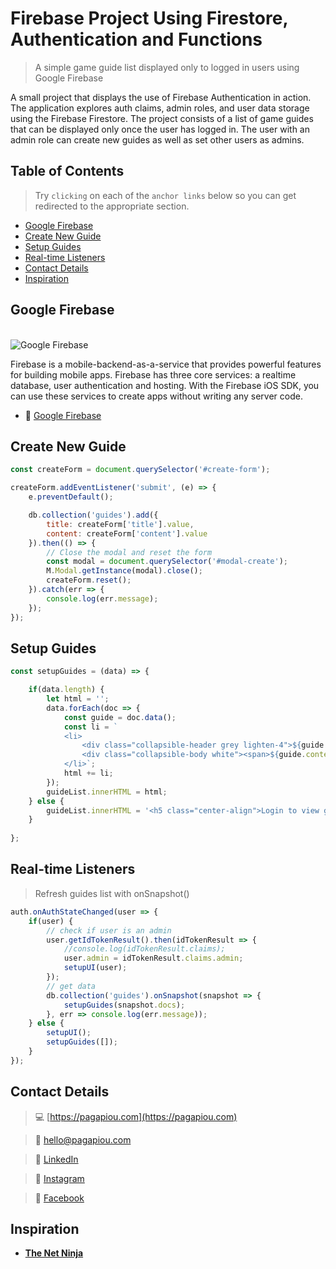 # Firebase Project Using Firestore, Authentication and Functions

> A simple game guide list displayed only to logged in users using Google Firebase

A small project that displays the use of Firebase Authentication in action. The application explores auth claims, admin roles, and user data storage using the Firebase Firestore. The project consists of a list of game guides that can be displayed only once the user has logged in. The user with an admin role can create new guides as well as set other users as admins.


## Table of Contents


> Try `clicking` on each of the `anchor links` below so you can get redirected to the appropriate section.


- [Google Firebase](#google-firebase)
- [Create New Guide](#create-new-guide)
- [Setup Guides](#setup-guides)
- [Real-time Listeners](#real-time-listeners)
- [Contact Details](#contact-details)
- [Inspiration](#inspiration)


## Google Firebase


<br/>
<img src="https://www.gstatic.com/devrel-devsite/prod/v1241c04ebcb2127897d6c18221acbd64e7ed5c46e5217fd83dd808e592c47bf6/firebase/images/lockup.png" title="Google Firebase" alt="Google Firebase">

Firebase is a mobile-backend-as-a-service that provides powerful features for building mobile apps. Firebase has three core services: a realtime database, user authentication and hosting. With the Firebase iOS SDK, you can use these services to create apps without writing any server code.

- :link: [Google Firebase](https://firebase.google.com/)


## Create New Guide


```javascript
const createForm = document.querySelector('#create-form');

createForm.addEventListener('submit', (e) => {
	e.preventDefault();

	db.collection('guides').add({
		title: createForm['title'].value,
		content: createForm['content'].value
	}).then(() => {
		// Close the modal and reset the form
		const modal = document.querySelector('#modal-create');
		M.Modal.getInstance(modal).close();
		createForm.reset();
	}).catch(err => {
		console.log(err.message);
	});
});
```


## Setup Guides


```javascript
const setupGuides = (data) => {

	if(data.length) {
		let html = '';
		data.forEach(doc => {
			const guide = doc.data();
			const li = `
			<li>
				<div class="collapsible-header grey lighten-4">${guide.title}</div>
		        <div class="collapsible-body white"><span>${guide.content}</span></div>
	        </li>`;
	        html += li;
		});
		guideList.innerHTML = html;
	} else {
		guideList.innerHTML = '<h5 class="center-align">Login to view guides</h5>';
	}
	
};
```


## Real-time Listeners


> Refresh guides list with onSnapshot()


```javascript
auth.onAuthStateChanged(user => {
	if(user) {
		// check if user is an admin
		user.getIdTokenResult().then(idTokenResult => {
			//console.log(idTokenResult.claims);
			user.admin = idTokenResult.claims.admin;
			setupUI(user);
		});
		// get data
		db.collection('guides').onSnapshot(snapshot => {
			setupGuides(snapshot.docs);
		}, err => console.log(err.message));
	} else {
		setupUI();
		setupGuides([]);
	}
});
```


## Contact Details


> :computer: [https://pagapiou.com](https://pagapiou.com)

> :email: [hello@pagapiou.com](mailto:hello@pagapiou.com)

> :iphone: [LinkedIn](https://www.linkedin.com/in/agapiou/)

> :iphone: [Instagram](https://www.instagram.com/panos_agapiou/)

> :iphone: [Facebook](https://www.facebook.com/panagiotis.agapiou)


## Inspiration


- **[The Net Ninja](https://www.youtube.com/channel/UCW5YeuERMmlnqo4oq8vwUpg)**
